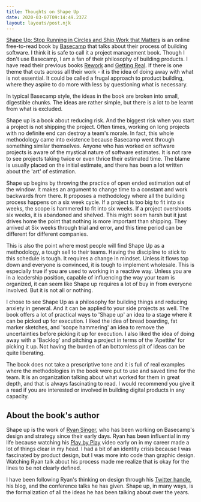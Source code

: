 ```yaml
---
title: Thoughts on Shape Up
date: 2020-03-07T09:14:49.237Z
layout: layouts/post.njk
---
```

[Shape Up: Stop Running in Circles and Ship Work that Matters](https://basecamp.com/shapeup) is an online free-to-read book by [Basecamp](basecamp.com) that talks about their process of building software. I think it is safe to call it a project management book. Though I don't use Basecamp, I am a fan of their philosophy of building products. I have read their previous books [Rework](https://basecamp.com/books/rework) and [Getting Real](https://basecamp.com/gettingreal). If there is one theme that cuts across all their work - it is the idea of doing away with what is not essential. It could be called a frugal approach to product building, where they aspire to do more with less by questioning what is necessary. 

In typical Basecamp style, the ideas in the book are broken into small, digestible chunks. The ideas are rather simple, but there is a lot to be learnt from what is excluded. 

Shape up is a book about reducing risk. And the biggest risk when you start a project is not shipping the project. Often times, working on long projects with no definite end can destroy a team's morale. In fact, this whole methodology came into existence because Basecamp went through something similar themselves. Anyone who has worked on software projects is aware of the mystical nature of software estimates. It is not rare to see projects taking twice or even thrice their estimated time. The blame is usually placed on the initial estimate, and there has been a lot written about the 'art' of estimation.

Shape up begins by throwing the practice of open ended estimation out of the window. It makes an argument to change time to a constant and work backwards from there. It proposes a methodology where all the building process happens on a six week cycle. If a project is too big to fit into six weeks, the scope is hammered to fit into six weeks. If a project overshoots six weeks, it is abandoned and shelved. This might seem harsh but it just drives home the point that nothing is more important than shipping. They arrived at Six weeks through trial and error, and this time period can be different for different companies. 

This is also the point where most people will find Shape Up as a methodology, a tough sell to their teams. Having the discipline to stick to this schedule is tough. It requires a change in mindset. Unless it flows top down and everyone is convinced, it is tough to implement wholesale. This is especially true if you are used to working in a reactive way. Unless you are in a leadership position, capable of influencing the way your team is organized, it can seem like Shape up requires a lot of buy in from everyone involved. But it is not all or nothing.

I chose to see Shape Up as a philosophy for building things and reducing anxiety in general. And it can be applied to your side projects as well. The book offers a lot of practical ways to 'Shape up' an idea to a stage where it can be picked up for execution. I liked the idea of bread boarding, fat marker sketches, and 'scope hammering' an idea to remove the uncertainties before picking it up for execution. I also liked the idea of doing away with a 'Backlog' and pitching a project in terms of the 'Apettite' for picking it up. Not having the burden of an bottomless pit of ideas can be quite liberating. 

The book does not take a prescriptive tone and it is full of real examples where the methodologies in the book were put to use and saved time for the team. It is an organization talking about what worked for them in great depth, and that is always fascinating to read. I would recommend you give it a read if you are interested or involved in building digital products in any capacity.



## About the book's author 

Shape up is the work of [Ryan Singer](http://www.feltpresence.com/), who has been working on Basecamp's design and strategy since their early days. Ryan has been influential in my life because watching his [Play by Play](https://www.pluralsight.com/courses/play-by-play-ryan-singer) video early on in my career made a lot of things clear in my head. I had a bit of an identity crisis because I was fascinated by product design, but I was more into code than graphic design. Watching Ryan talk about his process made me realize that is okay for the lines to be not clearly defined.

I have been following Ryan's thinking on design through his [Twitter handle](https://twitter.com/rjs/), his blog, and the conference talks he has given. Shape up, in many ways, is the formalization of all the ideas he has been talking about over the years.